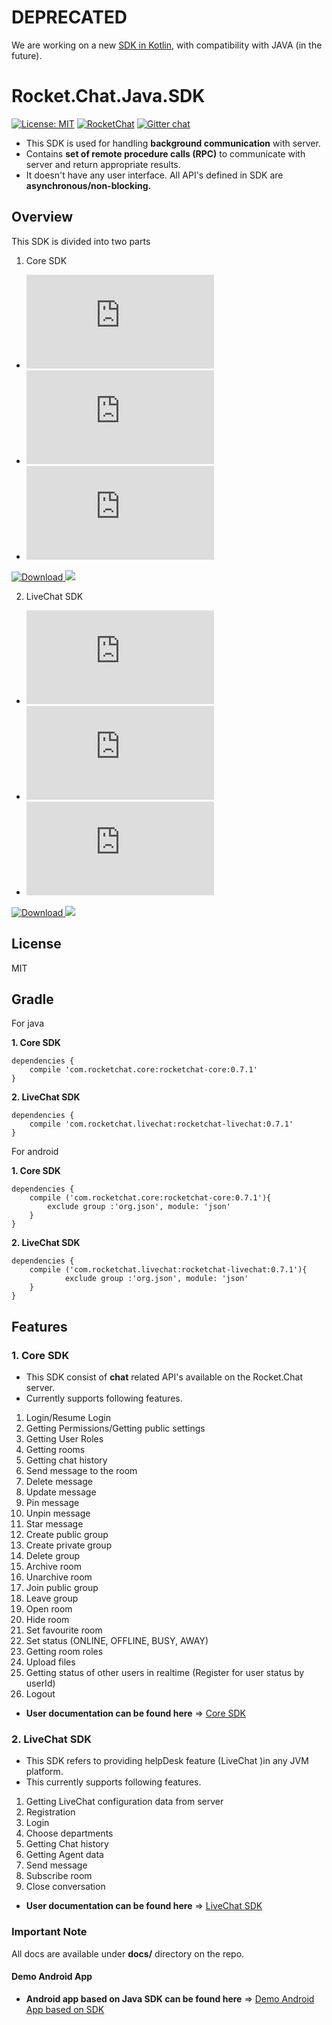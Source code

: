 # DEPRECATED
We are working on a new [SDK in Kotlin](https://github.com/RocketChat/Rocket.Chat.Kotlin.SDK/), with compatibility with JAVA (in the future).
 
 
 
Rocket.Chat.Java.SDK
=====================================
[![License: MIT](https://img.shields.io/badge/License-MIT-yellow.svg)](https://opensource.org/licenses/MIT)  [![RocketChat](https://img.shields.io/badge/chat-on%20rocketchat-brightgreen.svg)](https://demo.rocket.chat/channel/rocketchatjavasdk) [![Gitter chat](https://badges.gitter.im/gitterHQ/gitter.png)](https://gitter.im/Rocket-Chat-Java-SDK/Lobby)

- This SDK is used for handling **background communication** with server. 
- Contains **set of remote procedure calls (RPC)** to communicate with server and return appropriate results. 
- It doesn't have any user interface. All API's defined in SDK are **asynchronous/non-blocking.**

Overview
--------
This SDK is divided into two parts
1. Core SDK
- ![Core SDK intro](https://github.com/RocketChat/Rocket.Chat.Java.SDK/blob/develop/docs/ROCKETCHAT_INTRO.md)
- ![RocketChat API usage documentation](https://github.com/RocketChat/Rocket.Chat.Java.SDK/blob/develop/docs/ROCKETCHAT_API.md)
- ![RocketChat room API usage documentation](https://github.com/RocketChat/Rocket.Chat.Java.SDK/blob/develop/docs/ROCKETCHAT_ROOM_DOC.md)

[ ![Download](https://client.bintray.com/packages/rocketchat/RocketChat-SDK/RocketChat-Java-SDK-Core/images/download.svg) ](https://bintray.com/rocketchat/RocketChat-SDK/RocketChat-Java-SDK-Core/_latestVersion) <a href="http://www.methodscount.com/?lib=com.rocketchat.core%3Arocketchat-core%3A0.7.1"><img src="https://img.shields.io/badge/Methods and size-core: 548 | deps: 1614 | 80 KB-e91e63.svg"/></a>

2. LiveChat SDK
- ![LiveChat SDK intro](https://github.com/RocketChat/Rocket.Chat.Java.SDK/blob/develop/docs/LIVECHAT_INTRO.md)
- ![LiveChat API usage documentation](https://github.com/RocketChat/Rocket.Chat.Java.SDK/blob/develop/docs/LIVECHAT_API.md)
- ![LiveChat room API usage documentation](https://github.com/RocketChat/Rocket.Chat.Java.SDK/blob/develop/docs/LIVECHAT_ROOM_DOC.md)

[ ![Download](https://client.bintray.com/packages/rocketchat/RocketChat-SDK/RocketChat-Java-SDK-LiveChat/images/download.svg) ](https://bintray.com/rocketchat/RocketChat-SDK/RocketChat-Java-SDK-LiveChat/_latestVersion) <a href="http://www.methodscount.com/?lib=com.rocketchat.livechat%3Arocketchat-livechat%3A0.7.1"><img src="https://img.shields.io/badge/Methods and size-core: 282 | deps: 1614 | 37 KB-e91e63.svg"/></a>


License
-------
MIT

Gradle
------
For java 

**1. Core SDK**

```Gradle
dependencies {
    compile 'com.rocketchat.core:rocketchat-core:0.7.1'
}
```

**2. LiveChat SDK**

```Gradle
dependencies {
    compile 'com.rocketchat.livechat:rocketchat-livechat:0.7.1'
}
```

For android 

**1. Core SDK**

```Gradle
dependencies {
    compile ('com.rocketchat.core:rocketchat-core:0.7.1'){
        exclude group :'org.json', module: 'json'
    }
}
```

**2. LiveChat SDK**

```Gradle
dependencies {
    compile ('com.rocketchat.livechat:rocketchat-livechat:0.7.1'){
            exclude group :'org.json', module: 'json'
    }
}
```



Features
-------------

### 1. Core SDK
- This SDK consist of **chat** related API's available on the Rocket.Chat server.
- Currently supports following features.
1. Login/Resume Login
2. Getting Permissions/Getting public settings
3. Getting User Roles
4. Getting rooms
5. Getting chat history
6. Send message to the room
7. Delete message
8. Update message
9. Pin message
10. Unpin message
11. Star message
12. Create public group
13. Create private group
14. Delete group 
15. Archive room
16. Unarchive room
17. Join public group
18. Leave group
19. Open room
20. Hide room
21. Set favourite room
22. Set status (ONLINE, OFFLINE, BUSY, AWAY)
23. Getting room roles
24. Upload files
25. Getting status of other users in realtime (Register for user status by userId)
26. Logout

- **User documentation can be found here** => [Core SDK](https://github.com/RocketChat/Rocket.Chat.Java.SDK/blob/develop/docs/ROCKETCHAT_INTRO.md)

### 2. LiveChat SDK
- This SDK refers to providing helpDesk feature (LiveChat )in any JVM platform.
- This currently supports following features.
1. Getting LiveChat configuration data from server
2. Registration
3. Login
4. Choose departments
5. Getting Chat history
6. Getting Agent data
6. Send message
7. Subscribe room
8. Close conversation

- **User documentation can be found here** => [LiveChat SDK](https://github.com/RocketChat/Rocket.Chat.Java.SDK/blob/develop/docs/LIVECHAT_INTRO.md)


### Important Note
All docs are available under **docs/** directory on the repo.

#### Demo Android App
- **Android app based on Java SDK can be found here** => [Demo Android App based on SDK](https://github.com/sacOO7/RocketChat-Android-Demo)
